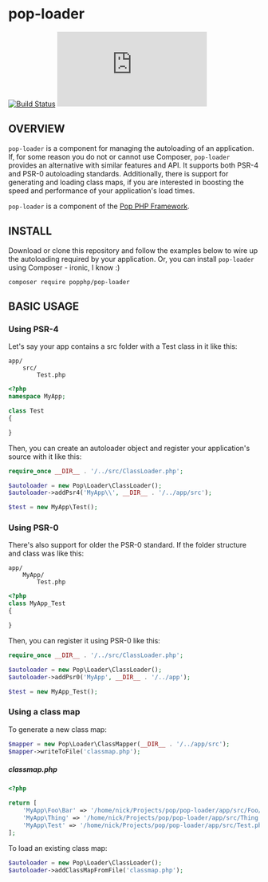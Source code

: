 pop-loader
==========

[![Build Status](https://travis-ci.org/popphp/pop-loader.svg?branch=master)](https://travis-ci.org/popphp/pop-loader)
[![Coverage Status](http://cc.popphp.org/coverage.php?comp=pop-loader)](http://cc.popphp.org/pop-loader/)

OVERVIEW
--------
`pop-loader` is a component for managing the autoloading of an application. If, for some reason you
do not or cannot use Composer, `pop-loader` provides an alternative with similar features and API.
It supports both PSR-4 and PSR-0 autoloading standards. Additionally, there is support for generating
and loading class maps, if you are interested in boosting the speed and performance of your
application's load times.

`pop-loader` is a component of the [Pop PHP Framework](http://www.popphp.org/).

INSTALL
-------

Download or clone this repository and follow the examples below to wire up the autoloading
required by your application. Or, you can install `pop-loader` using Composer - ironic, I know :)

    composer require popphp/pop-loader

BASIC USAGE
-----------

### Using PSR-4

Let's say your app contains a src folder with a Test class in it like this:

    app/
        src/
            Test.php

```php
<?php
namespace MyApp;

class Test
{

}
```

Then, you can create an autoloader object and register your application's
source with it like this:

```php
require_once __DIR__ . '/../src/ClassLoader.php';

$autoloader = new Pop\Loader\ClassLoader();
$autoloader->addPsr4('MyApp\\', __DIR__ . '/../app/src');

$test = new MyApp\Test();
```

### Using PSR-0

There's also support for older the PSR-0 standard. If the folder structure and class was like this:

    app/
        MyApp/
            Test.php

```php
<?php
class MyApp_Test
{

}
```

Then, you can register it using PSR-0 like this:

```php
require_once __DIR__ . '/../src/ClassLoader.php';

$autoloader = new Pop\Loader\ClassLoader();
$autoloader->addPsr0('MyApp', __DIR__ . '/../app');

$test = new MyApp_Test();
```

### Using a class map

To generate a new class map:

```php
$mapper = new Pop\Loader\ClassMapper(__DIR__ . '/../app/src');
$mapper->writeToFile('classmap.php');
```

##### classmap.php

```php
<?php

return [
    'MyApp\Foo\Bar' => '/home/nick/Projects/pop/pop-loader/app/src/Foo/Bar.php',
    'MyApp\Thing' => '/home/nick/Projects/pop/pop-loader/app/src/Thing.php',
    'MyApp\Test' => '/home/nick/Projects/pop/pop-loader/app/src/Test.php'
];
```

To load an existing class map:

```php
$autoloader = new Pop\Loader\ClassLoader();
$autoloader->addClassMapFromFile('classmap.php');
```
